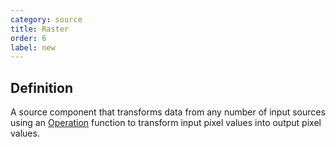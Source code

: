 ```yaml
---
category: source
title: Raster
order: 6
label: new
---
```


## Definition

A source component that transforms data from any number of input sources using 
an [Operation](https://openlayers.org/en/latest/apidoc/module-ol_source_Raster.html#~Operation) 
function to transform input pixel values into output pixel values.